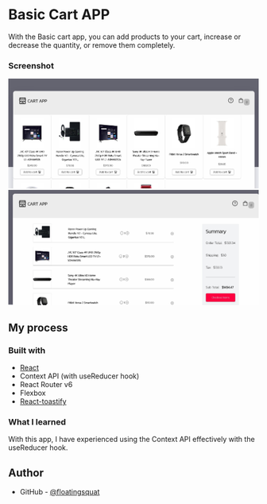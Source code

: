 # Basic Cart APP

With the Basic cart app, you can add products to your cart, increase or decrease the quantity, or remove them completely.

### Screenshot

![Project Image](/public/assets/cart-app-1.jpg)
![Project Image](/public/assets/cart-app-2.jpg)

## My process

### Built with

- [React](https://reactjs.org/)
- Context API (with useReducer hook)
- React Router v6
- Flexbox
- [React-toastify](https://www.npmjs.com/package/react-toastify)

### What I learned

With this app, I have experienced using the Context API effectively with the useReducer hook.

## Author

- GitHub - [@floatingsquat](https://github.com/floatingsquat)
